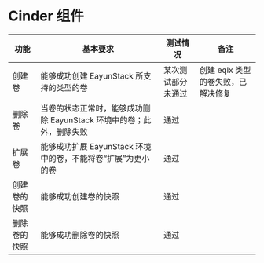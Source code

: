 # Cinder 组件

|功能|基本要求|测试情况|备注|
|----|--------|--------|----|
|创建卷|能够成功创建 EayunStack 所支持的类型的卷|某次测试部分未通过|创建 eqlx 类型的卷失败，已解决修复|
|删除卷|当卷的状态正常时，能够成功删除 EayunStack 环境中的卷；此外，删除失败|通过||
|扩展卷|能够成功扩展 EayunStack 环境中的卷，不能将卷“扩展”为更小的卷|通过||
|创建卷的快照|能够成功创建卷的快照|通过||
|删除卷的快照|能够成功删除卷的快照|通过||

